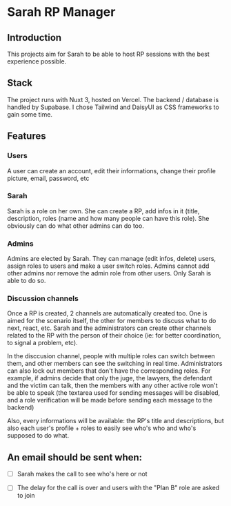 # Sarah RP Manager

## Introduction 

This projects aim for Sarah to be able to host RP sessions with the best experience possible. 

## Stack

The project runs with Nuxt 3, hosted on Vercel. The backend / database is handled by Supabase. I chose Tailwind and DaisyUI as CSS frameworks to gain some time.

## Features

### Users

A user can create an account, edit their informations, change their profile picture, email, password, etc

### Sarah

Sarah is a role on her own. She can create a RP, add infos in it (title, description, roles (name and how many people can have this role). She obviously can do what other admins can do too.

### Admins

Admins are elected by Sarah. They can manage (edit infos, delete) users, assign roles to users and make a user switch roles. Admins cannot add other admins nor remove the admin role from other users. Only Sarah is able to do so.

### Discussion channels

Once a RP is created, 2 channels are automatically created too. One is aimed for the scenario itself, the other for members to discuss what to do next, react, etc. Sarah and the administrators can create other channels related to the RP with the person of their choice (ie: for better coordination, to signal a problem, etc).

In the disccusion channel, people with multiple roles can switch between them, and other members can see the switching in real time. Administrators can also lock out members that don't have the corresponding roles. For example, if admins decide that only the juge, the lawyers, the defendant and the victim can talk, then the members with any other active role won't be able to speak (the textarea used for sending messages will be disabled, and a role verification will be made before sending each message to the backend)

Also, every informations will be available: the RP's title and descriptions, but also each user's profile + roles to easily see who's who and who's supposed to do what.

## An email should be sent when:

- [ ] Sarah makes the call to see who's here or not
- [ ] The delay for the call is over and users with the "Plan B" role are asked to join

